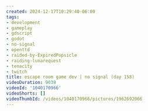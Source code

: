 ```yaml
---
created: 2024-12-17T10:29:40-06:00
tags:
- development
- gameplay
- gdscript
- godot
- no-signal
- openttd
- raided-by-ExpiredPopsicle
- raiding-lunarequest
- tenacity
- twitch
title: escape room game dev | no signal (day 158)
videoDuration: 9039
videoId: '1040170966'
videoShorts: []
videoThumbId: /videos/1040170966/pictures/1962692066
---
```

